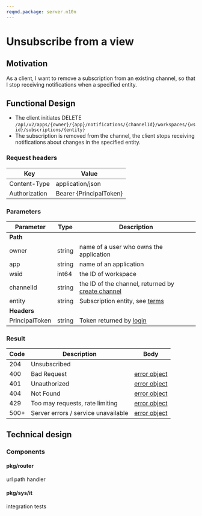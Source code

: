 ```yaml
---
reqmd.package: server.n10n
---
```


# Unsubscribe from a view

## Motivation

As a client, I want to remove a subscription from an existing channel, so that I stop receiving notifications when a specified entity.

## Functional Design

- The client initiates DELETE `/api/v2/apps/{owner}/{app}/notifications/{channelId}/workspaces/{wsid}/subscriptions/{entity}`
- The subscription is removed from the channel, the client stops receiving notifications about changes in the specified entity.

### Request headers

| Key | Value |
| --- | --- |
| Content-Type | application/json |
| Authorization | Bearer {PrincipalToken} |

### Parameters

| Parameter | Type | Description |
| --- | --- | --- |
| **Path** | | |
| owner | string | name of a user who owns the application |
| app | string | name of an application |
| wsid | int64 | the ID of workspace |
| channelId | string | the ID of the channel, returned by [create channel](./create-channel.md) |
| entity | string | Subscription entity, see [terms](./create-channel.md#terms) |
| **Headers** | | |
| PrincipalToken | string | Token returned by [login](../apiv2/login.md) |

### Result

| Code | Description | Body |
| --- | --- | --- |
| 204 | Unsubscribed |  |
| 400 | Bad Request | [error object](errors.md) |
| 401 | Unauthorized | [error object](errors.md) |
| 404 | Not Found | [error object](errors.md) |
| 429 | Too may requests, rate limiting | [error object](cerrors.md) |
| 500+ | Server errors / service unavailable | [error object](errors.md) |

## Technical design

### Components

#### pkg/router

url path handler

#### pkg/sys/it

integration tests
